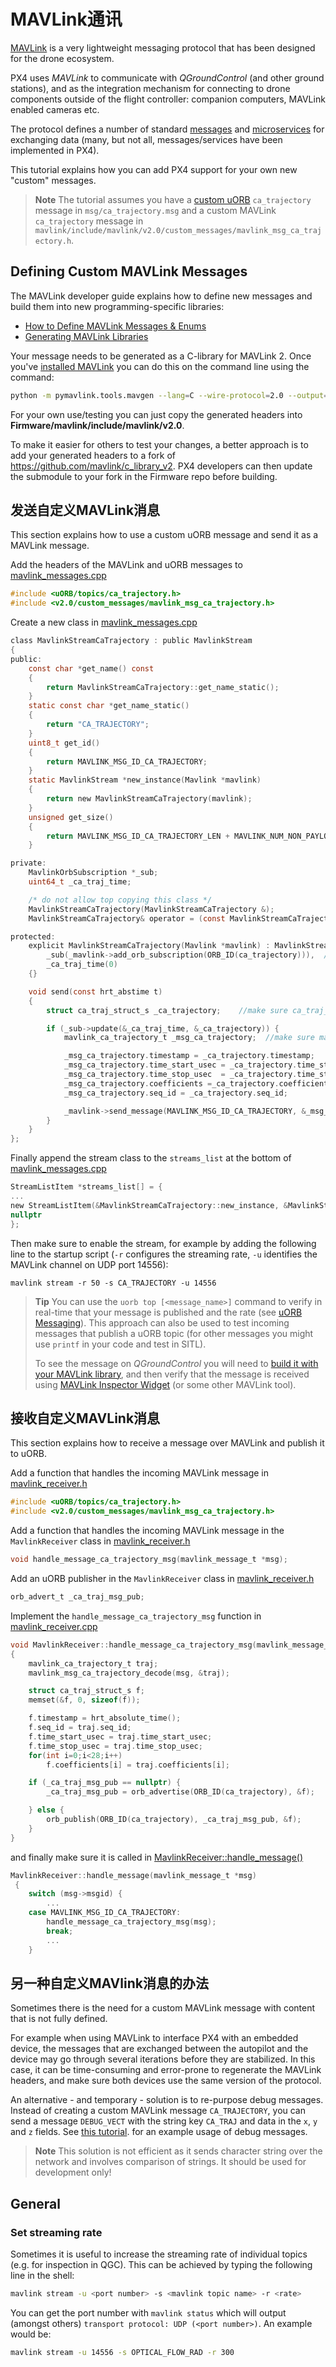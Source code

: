 # MAVLink通讯

[MAVLink](https://mavlink.io/en/) is a very lightweight messaging protocol that has been designed for the drone ecosystem.

PX4 uses *MAVLink* to communicate with *QGroundControl* (and other ground stations), and as the integration mechanism for connecting to drone components outside of the flight controller: companion computers, MAVLink enabled cameras etc.

The protocol defines a number of standard [messages](https://mavlink.io/en/messages/) and [microservices](https://mavlink.io/en/services/) for exchanging data (many, but not all, messages/services have been implemented in PX4).

This tutorial explains how you can add PX4 support for your own new "custom" messages.

> **Note** The tutorial assumes you have a [custom uORB](../middleware/uorb.md) `ca_trajectory` message in `msg/ca_trajectory.msg` and a custom MAVLink `ca_trajectory` message in `mavlink/include/mavlink/v2.0/custom_messages/mavlink_msg_ca_trajectory.h`.

## Defining Custom MAVLink Messages

The MAVLink developer guide explains how to define new messages and build them into new programming-specific libraries:

- [How to Define MAVLink Messages & Enums](https://mavlink.io/en/guide/define_xml_element.html)
- [Generating MAVLink Libraries](https://mavlink.io/en/getting_started/generate_libraries.html)

Your message needs to be generated as a C-library for MAVLink 2. Once you've [installed MAVLink](https://mavlink.io/en/getting_started/installation.html) you can do this on the command line using the command:

```sh
python -m pymavlink.tools.mavgen --lang=C --wire-protocol=2.0 --output=generated/include/mavlink/v2.0 message_definitions/v1.0/custom_messages.xml
```

For your own use/testing you can just copy the generated headers into **Firmware/mavlink/include/mavlink/v2.0**.

To make it easier for others to test your changes, a better approach is to add your generated headers to a fork of https://github.com/mavlink/c_library_v2. PX4 developers can then update the submodule to your fork in the Firmware repo before building.

## 发送自定义MAVLink消息

This section explains how to use a custom uORB message and send it as a MAVLink message.

Add the headers of the MAVLink and uORB messages to [mavlink_messages.cpp](https://github.com/PX4/Firmware/blob/master/src/modules/mavlink/mavlink_messages.cpp)

```C
#include <uORB/topics/ca_trajectory.h>
#include <v2.0/custom_messages/mavlink_msg_ca_trajectory.h>
```

Create a new class in [mavlink_messages.cpp](https://github.com/PX4/Firmware/blob/master/src/modules/mavlink/mavlink_messages.cpp#L2193)

```C
class MavlinkStreamCaTrajectory : public MavlinkStream
{
public:
    const char *get_name() const
    {
        return MavlinkStreamCaTrajectory::get_name_static();
    }
    static const char *get_name_static()
    {
        return "CA_TRAJECTORY";
    }
    uint8_t get_id()
    {
        return MAVLINK_MSG_ID_CA_TRAJECTORY;
    }
    static MavlinkStream *new_instance(Mavlink *mavlink)
    {
        return new MavlinkStreamCaTrajectory(mavlink);
    }
    unsigned get_size()
    {
        return MAVLINK_MSG_ID_CA_TRAJECTORY_LEN + MAVLINK_NUM_NON_PAYLOAD_BYTES;
    }

private:
    MavlinkOrbSubscription *_sub;
    uint64_t _ca_traj_time;

    /* do not allow top copying this class */
    MavlinkStreamCaTrajectory(MavlinkStreamCaTrajectory &);
    MavlinkStreamCaTrajectory& operator = (const MavlinkStreamCaTrajectory &);

protected:
    explicit MavlinkStreamCaTrajectory(Mavlink *mavlink) : MavlinkStream(mavlink),
        _sub(_mavlink->add_orb_subscription(ORB_ID(ca_trajectory))),  // make sure you enter the name of your uORB topic here
        _ca_traj_time(0)
    {}

    void send(const hrt_abstime t)
    {
        struct ca_traj_struct_s _ca_trajectory;    //make sure ca_traj_struct_s is the definition of your uORB topic

        if (_sub->update(&_ca_traj_time, &_ca_trajectory)) {
            mavlink_ca_trajectory_t _msg_ca_trajectory;  //make sure mavlink_ca_trajectory_t is the definition of your custom MAVLink message

            _msg_ca_trajectory.timestamp = _ca_trajectory.timestamp;
            _msg_ca_trajectory.time_start_usec = _ca_trajectory.time_start_usec;
            _msg_ca_trajectory.time_stop_usec  = _ca_trajectory.time_stop_usec;
            _msg_ca_trajectory.coefficients =_ca_trajectory.coefficients;
            _msg_ca_trajectory.seq_id = _ca_trajectory.seq_id;

            _mavlink->send_message(MAVLINK_MSG_ID_CA_TRAJECTORY, &_msg_ca_trajectory);
        }
    }
};
```

Finally append the stream class to the `streams_list` at the bottom of [mavlink_messages.cpp](https://github.com/PX4/Firmware/blob/master/src/modules/mavlink/mavlink_messages.cpp)

```C
StreamListItem *streams_list[] = {
...
new StreamListItem(&MavlinkStreamCaTrajectory::new_instance, &MavlinkStreamCaTrajectory::get_name_static),
nullptr
};
```

Then make sure to enable the stream, for example by adding the following line to the startup script (`-r` configures the streaming rate, `-u` identifies the MAVLink channel on UDP port 14556):

    mavlink stream -r 50 -s CA_TRAJECTORY -u 14556
    

> **Tip** You can use the `uorb top [<message_name>]` command to verify in real-time that your message is published and the rate (see [uORB Messaging](../middleware/uorb.md#uorb-top-command)). This approach can also be used to test incoming messages that publish a uORB topic (for other messages you might use `printf` in your code and test in SITL).
> 
> To see the message on *QGroundControl* you will need to [build it with your MAVLink library](https://dev.qgroundcontrol.com/en/getting_started/), and then verify that the message is received using [MAVLink Inspector Widget](https://docs.qgroundcontrol.com/en/app_menu/mavlink_inspector.html) (or some other MAVLink tool).

## 接收自定义MAVLink消息

This section explains how to receive a message over MAVLink and publish it to uORB.

Add a function that handles the incoming MAVLink message in [mavlink_receiver.h](https://github.com/PX4/Firmware/blob/master/src/modules/mavlink/mavlink_receiver.h#L77)

```C
#include <uORB/topics/ca_trajectory.h>
#include <v2.0/custom_messages/mavlink_msg_ca_trajectory.h>
```

Add a function that handles the incoming MAVLink message in the `MavlinkReceiver` class in [mavlink_receiver.h](https://github.com/PX4/Firmware/blob/master/src/modules/mavlink/mavlink_receiver.h#L140)

```C
void handle_message_ca_trajectory_msg(mavlink_message_t *msg);
```

Add an uORB publisher in the `MavlinkReceiver` class in [mavlink_receiver.h](https://github.com/PX4/Firmware/blob/master/src/modules/mavlink/mavlink_receiver.h#L195)

```C
orb_advert_t _ca_traj_msg_pub;
```

Implement the `handle_message_ca_trajectory_msg` function in [mavlink_receiver.cpp](https://github.com/PX4/Firmware/blob/master/src/modules/mavlink/mavlink_receiver.cpp)

```C
void MavlinkReceiver::handle_message_ca_trajectory_msg(mavlink_message_t *msg)
{
    mavlink_ca_trajectory_t traj;
    mavlink_msg_ca_trajectory_decode(msg, &traj);

    struct ca_traj_struct_s f;
    memset(&f, 0, sizeof(f));

    f.timestamp = hrt_absolute_time();
    f.seq_id = traj.seq_id;
    f.time_start_usec = traj.time_start_usec;
    f.time_stop_usec = traj.time_stop_usec;
    for(int i=0;i<28;i++)
        f.coefficients[i] = traj.coefficients[i];

    if (_ca_traj_msg_pub == nullptr) {
        _ca_traj_msg_pub = orb_advertise(ORB_ID(ca_trajectory), &f);

    } else {
        orb_publish(ORB_ID(ca_trajectory), _ca_traj_msg_pub, &f);
    }
}
```

and finally make sure it is called in [MavlinkReceiver::handle_message()](https://github.com/PX4/Firmware/blob/master/src/modules/mavlink/mavlink_receiver.cpp#L228)

```C
MavlinkReceiver::handle_message(mavlink_message_t *msg)
 {
    switch (msg->msgid) {
        ...
    case MAVLINK_MSG_ID_CA_TRAJECTORY:
        handle_message_ca_trajectory_msg(msg);
        break;
        ...
    }
```

## 另一种自定义MAVlink消息的办法

Sometimes there is the need for a custom MAVLink message with content that is not fully defined.

For example when using MAVLink to interface PX4 with an embedded device, the messages that are exchanged between the autopilot and the device may go through several iterations before they are stabilized. In this case, it can be time-consuming and error-prone to regenerate the MAVLink headers, and make sure both devices use the same version of the protocol.

An alternative - and temporary - solution is to re-purpose debug messages. Instead of creating a custom MAVLink message `CA_TRAJECTORY`, you can send a message `DEBUG_VECT` with the string key `CA_TRAJ` and data in the `x`, `y` and `z` fields. See [this tutorial](../debug/debug_values.md). for an example usage of debug messages.

> **Note** This solution is not efficient as it sends character string over the network and involves comparison of strings. It should be used for development only!

## General

### Set streaming rate

Sometimes it is useful to increase the streaming rate of individual topics (e.g. for inspection in QGC). This can be achieved by typing the following line in the shell:

```sh
mavlink stream -u <port number> -s <mavlink topic name> -r <rate>
```

You can get the port number with `mavlink status` which will output (amongst others) `transport protocol: UDP (<port number>)`. An example would be:

```sh
mavlink stream -u 14556 -s OPTICAL_FLOW_RAD -r 300
```